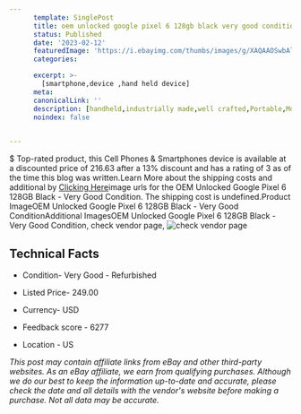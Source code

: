 ```yaml
---
      template: SinglePost
      title: oem unlocked google pixel 6 128gb black very good condition
      status: Published
      date: '2023-02-12'
      featuredImage: 'https://i.ebayimg.com/thumbs/images/g/XAQAAOSwbAljjpuF/s-l225.jpg'
      categories: 

      excerpt: >-
        [smartphone,device ,hand held device]
      meta:
      canonicalLink: ''
      description: [handheld,industrially made,well crafted,Portable,Mobile,Compact,Convenient,Lightweight,Maneuverable,Man-portable,Miniature,Carriable,Hand-held,Light,Holdable,Transportable,Mobile device,Pocket-sized,On-the-go,Wireless,Cordless,Compact size,Convenient size, smartphone,device ,hand held device]
      noindex: false

        
---
```

$
    Top-rated product, this Cell Phones & Smartphones device is available at a discounted price of 216.63 after a 13% discount and has a rating of 3 as of the time this blog was written.Learn More about the shipping costs and additional by [Clicking Here](https://www.ebay.com/itm/275568752102?hash=item40292d75e6%3Ag%3AXAQAAOSwbAljjpuF&amdata=enc%3AAQAHAAAA4BC680llCpiWurwVzPA4CARJCx6w0VAh05k%2FIzXyPuDKVZLwf8SsNSeANfE7q%2BaMvBXgE71VdKbi5U%2B5KUeY4OlJiHjzKkWyCWQxd8MOn2vxHI6Z96pkS%2FhCmvrG9GBiLx%2FYEOfuJieWx1DAS6BrsKMrR%2BPCwlPwBJR%2FLc1S2wL5gzN%2FaYaYFkgwYAE5VCHmaec06nZP7i6ZU0Q1QVE5N0ugAGlZEOrqUhqLxZPiwu1J3nKzfzd7xErcDpDZyp9gSI8evJNhM0C%2F62Zp1Qxdolcn3AWoSqx7qfOTMdKcmZT%2B&mkevt=1&mkcid=1&mkrid=711-53200-19255-0&campid=%253CePNCampaignId%253E&customid=%253CreferenceId%253E&toolid=10049)image urls for the OEM Unlocked Google Pixel 6 128GB Black - Very Good Condition. The shipping cost is undefined.Product ImageOEM Unlocked Google Pixel 6 128GB Black - Very Good ConditionAdditional ImagesOEM Unlocked Google Pixel 6 128GB Black - Very Good Condition, check vendor page, ![check vendor page](https://origin-galleryplus.ebayimg.com/ws/web/275568752102_2_0_1/225x225.jpg,https://origin-galleryplus.ebayimg.com/ws/web/275568752102_3_0_1/225x225.jpg,https://origin-galleryplus.ebayimg.com/ws/web/275568752102_4_0_1/225x225.jpg)
    
    

 ## Technical Facts 



     
      

 - Condition- Very Good - Refurbished 


      

 - Listed Price- 249.00 


      

 - Currency- USD 


      

 - Feedback score - 6277 


      

 - Location - US 


      
      

 *_This post may contain affiliate links from eBay and other third-party websites. As an eBay affiliate, we earn from qualifying purchases. Although we do our best to keep the information up-to-date and accurate, please check the date and all details with the vendor's website before making a purchase. Not all data may be accurate._*



    
    
    
    
    